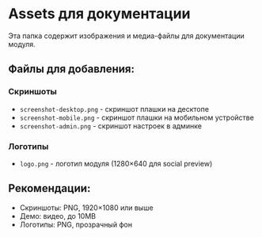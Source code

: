 # Assets для документации

Эта папка содержит изображения и медиа-файлы для документации модуля.

## Файлы для добавления:

### Скриншоты
- `screenshot-desktop.png` - скриншот плашки на десктопе
- `screenshot-mobile.png` - скриншот плашки на мобильном устройстве
- `screenshot-admin.png` - скриншот настроек в админке

### Логотипы
- `logo.png` - логотип модуля (1280×640 для social preview)

## Рекомендации:
- Скриншоты: PNG, 1920×1080 или выше
- Демо: видео, до 10MB
- Логотипы: PNG, прозрачный фон
